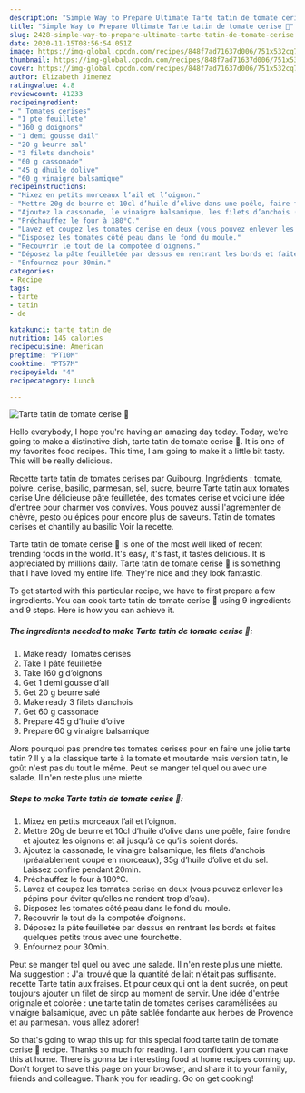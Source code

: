 ```yaml
---
description: "Simple Way to Prepare Ultimate Tarte tatin de tomate cerise 🍅"
title: "Simple Way to Prepare Ultimate Tarte tatin de tomate cerise 🍅"
slug: 2428-simple-way-to-prepare-ultimate-tarte-tatin-de-tomate-cerise
date: 2020-11-15T08:56:54.051Z
image: https://img-global.cpcdn.com/recipes/848f7ad71637d006/751x532cq70/tarte-tatin-de-tomate-cerise-🍅-photo-principale-de-la-recette.jpg
thumbnail: https://img-global.cpcdn.com/recipes/848f7ad71637d006/751x532cq70/tarte-tatin-de-tomate-cerise-🍅-photo-principale-de-la-recette.jpg
cover: https://img-global.cpcdn.com/recipes/848f7ad71637d006/751x532cq70/tarte-tatin-de-tomate-cerise-🍅-photo-principale-de-la-recette.jpg
author: Elizabeth Jimenez
ratingvalue: 4.8
reviewcount: 41233
recipeingredient:
- " Tomates cerises"
- "1 pte feuillete"
- "160 g doignons"
- "1 demi gousse dail"
- "20 g beurre sal"
- "3 filets danchois"
- "60 g cassonade"
- "45 g dhuile dolive"
- "60 g vinaigre balsamique"
recipeinstructions:
- "Mixez en petits morceaux l’ail et l’oignon."
- "Mettre 20g de beurre et 10cl d’huile d’olive dans une poêle, faire fondre et ajoutez les oignons et ail jusqu’à ce qu’ils soient dorés."
- "Ajoutez la cassonade, le vinaigre balsamique, les filets d’anchois (préalablement coupé en morceaux), 35g d’huile d’olive et du sel. Laissez confire pendant 20min."
- "Préchauffez le four à 180°C."
- "Lavez et coupez les tomates cerise en deux (vous pouvez enlever les pépins pour éviter qu’elles ne rendent trop d’eau)."
- "Disposez les tomates côté peau dans le fond du moule."
- "Recouvrir le tout de la compotée d’oignons."
- "Déposez la pâte feuilletée par dessus en rentrant les bords et faites quelques petits trous avec une fourchette."
- "Enfournez pour 30min."
categories:
- Recipe
tags:
- tarte
- tatin
- de

katakunci: tarte tatin de 
nutrition: 145 calories
recipecuisine: American
preptime: "PT10M"
cooktime: "PT57M"
recipeyield: "4"
recipecategory: Lunch

---
```



![Tarte tatin de tomate cerise 🍅](https://img-global.cpcdn.com/recipes/848f7ad71637d006/751x532cq70/tarte-tatin-de-tomate-cerise-🍅-photo-principale-de-la-recette.jpg)

Hello everybody, I hope you're having an amazing day today. Today, we're going to make a distinctive dish, tarte tatin de tomate cerise 🍅. It is one of my favorites food recipes. This time, I am going to make it a little bit tasty. This will be really delicious.

Recette tarte tatin de tomates cerises par Guibourg. Ingrédients : tomate, poivre, cerise, basilic, parmesan, sel, sucre, beurre Tarte tatin aux tomates cerise Une délicieuse pâte feuilletée, des tomates cerise et voici une idée d&#39;entrée pour charmer vos convives. Vous pouvez aussi l&#39;agrémenter de chèvre, pesto ou épices pour encore plus de saveurs. Tatin de tomates cerises et chantilly au basilic Voir la recette.

Tarte tatin de tomate cerise 🍅 is one of the most well liked of recent trending foods in the world. It's easy, it's fast, it tastes delicious. It is appreciated by millions daily. Tarte tatin de tomate cerise 🍅 is something that I have loved my entire life. They're nice and they look fantastic.


To get started with this particular recipe, we have to first prepare a few ingredients. You can cook tarte tatin de tomate cerise 🍅 using 9 ingredients and 9 steps. Here is how you can achieve it.

<!--inarticleads1-->

##### The ingredients needed to make Tarte tatin de tomate cerise 🍅:

1. Make ready  Tomates cerises
1. Take 1 pâte feuilletée
1. Take 160 g d’oignons
1. Get 1 demi gousse d’ail
1. Get 20 g beurre salé
1. Make ready 3 filets d’anchois
1. Get 60 g cassonade
1. Prepare 45 g d’huile d’olive
1. Prepare 60 g vinaigre balsamique


Alors pourquoi pas prendre tes tomates cerises pour en faire une jolie tarte tatin ? Il y a la classique tarte à la tomate et moutarde mais version tatin, le goût n&#39;est pas du tout le même. Peut se manger tel quel ou avec une salade. Il n&#39;en reste plus une miette. 

<!--inarticleads2-->

##### Steps to make Tarte tatin de tomate cerise 🍅:

1. Mixez en petits morceaux l’ail et l’oignon.
1. Mettre 20g de beurre et 10cl d’huile d’olive dans une poêle, faire fondre et ajoutez les oignons et ail jusqu’à ce qu’ils soient dorés.
1. Ajoutez la cassonade, le vinaigre balsamique, les filets d’anchois (préalablement coupé en morceaux), 35g d’huile d’olive et du sel. Laissez confire pendant 20min.
1. Préchauffez le four à 180°C.
1. Lavez et coupez les tomates cerise en deux (vous pouvez enlever les pépins pour éviter qu’elles ne rendent trop d’eau).
1. Disposez les tomates côté peau dans le fond du moule.
1. Recouvrir le tout de la compotée d’oignons.
1. Déposez la pâte feuilletée par dessus en rentrant les bords et faites quelques petits trous avec une fourchette.
1. Enfournez pour 30min.


Peut se manger tel quel ou avec une salade. Il n&#39;en reste plus une miette. Ma suggestion : J&#39;ai trouvé que la quantité de lait n&#39;était pas suffisante. recette Tarte tatin aux fraises. Et pour ceux qui ont la dent sucrée, on peut toujours ajouter un filet de sirop au moment de servir. Une idée d&#39;entrée originale et colorée : une tarte tatin de tomates cerises caramélisées au vinaigre balsamique, avec un pâte sablée fondante aux herbes de Provence et au parmesan. vous allez adorer! 

So that's going to wrap this up for this special food tarte tatin de tomate cerise 🍅 recipe. Thanks so much for reading. I am confident you can make this at home. There is gonna be interesting food at home recipes coming up. Don't forget to save this page on your browser, and share it to your family, friends and colleague. Thank you for reading. Go on get cooking!
